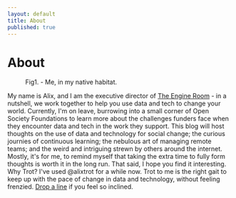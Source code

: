```yaml
---
layout: default
title: About
published: true
---
```


<div class="post">
	<h1 class="pageTitle">About</h1>
<figure>
	<img src="{{ '/assets/img/me.jpg' | prepend: site.baseurl }}" alt="">
	<figcaption>Fig1. - Me, in my native habitat.</figcaption>
</figure>
	<p class="intro">My name is Alix, and I am the executive director of <a href="www.theengineroom.org">The Engine Room</a> - in a nutshell, we work together to help you use data and tech to change your world. Currently, I'm on leave, burrowing into a small corner of Open Society Foundations to learn more about the challenges funders face when they encounter data and tech in the work they support. This blog will host thoughts on the use of data and technology for social change; the curious journies of continuous learning; the nebulous art of managing remote teams; and the weird and intriguing strewn by others around the internet. Mostly, it's for me, to remind myself that taking the extra time to fully form thoughts is worth it in the long run. That said, I hope you find it interesting. Why Trot? I've used @alixtrot for a while now. Trot to me is the right gait to keep up with the pace of change in data and technology, without feeling frenzied. <a href="mailto:alix@trot.io">Drop a line</a> if you feel so inclined.</p>

</div>
